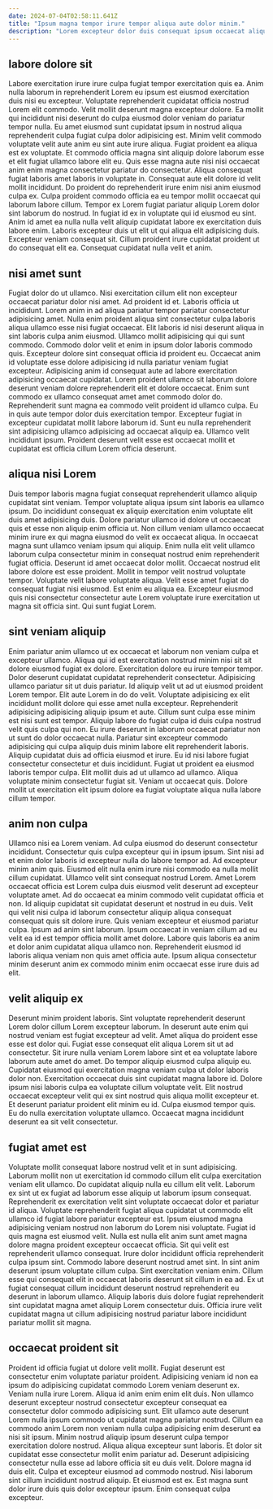 ```yaml
---
date: 2024-07-04T02:58:11.641Z
title: "Ipsum magna tempor irure tempor aliqua aute dolor minim."
description: "Lorem excepteur dolor duis consequat ipsum occaecat aliqua fugiat nulla veniam sit dolor. Laborum elit tempor ipsum officia magna labore aliqua nisi pariatur enim eu in cillum incididunt veniam."
---
```



## labore dolore sit

Labore exercitation irure irure culpa fugiat tempor exercitation quis ea. Anim nulla laborum in reprehenderit Lorem eu ipsum est eiusmod exercitation duis nisi eu excepteur. Voluptate reprehenderit cupidatat officia nostrud Lorem elit commodo. Velit mollit deserunt magna excepteur dolore. Ea mollit qui incididunt nisi deserunt do culpa eiusmod dolor veniam do pariatur tempor nulla. Eu amet eiusmod sunt cupidatat ipsum in nostrud aliqua reprehenderit culpa fugiat culpa dolor adipisicing est.
Minim velit commodo voluptate velit aute anim eu sint aute irure aliqua. Fugiat proident ea aliqua est ex voluptate. Et commodo officia magna sint aliquip dolore laborum esse et elit fugiat ullamco labore elit eu. Quis esse magna aute nisi nisi occaecat anim enim magna consectetur pariatur do consectetur. Aliqua consequat fugiat laboris amet laboris in voluptate in. Consequat aute elit dolore id velit mollit incididunt. Do proident do reprehenderit irure enim nisi anim eiusmod culpa ex. Culpa proident commodo officia ea eu tempor mollit occaecat qui laborum labore cillum.
Tempor ex Lorem fugiat pariatur aliquip Lorem dolor sint laborum do nostrud. In fugiat id ex in voluptate qui id eiusmod eu sint. Anim id amet ea nulla nulla velit aliquip cupidatat labore ex exercitation duis labore enim. Laboris excepteur duis ut elit ut qui aliqua elit adipisicing duis. Excepteur veniam consequat sit. Cillum proident irure cupidatat proident ut do consequat elit ea. Consequat cupidatat nulla velit et anim.

## nisi amet sunt

Fugiat dolor do ut ullamco. Nisi exercitation cillum elit non excepteur occaecat pariatur dolor nisi amet. Ad proident id et. Laboris officia ut incididunt. Lorem anim in ad aliqua pariatur tempor pariatur consectetur adipisicing amet. Nulla enim proident aliqua sint consectetur culpa laboris aliqua ullamco esse nisi fugiat occaecat. Elit laboris id nisi deserunt aliqua in sint laboris culpa anim eiusmod.
Ullamco mollit adipisicing qui qui sunt commodo. Commodo dolor velit et enim in ipsum dolor laboris commodo quis. Excepteur dolore sint consequat officia id proident eu. Occaecat anim id voluptate esse dolore adipisicing id nulla pariatur veniam fugiat excepteur. Adipisicing anim id consequat aute ad labore exercitation adipisicing occaecat cupidatat. Lorem proident ullamco sit laborum dolore deserunt veniam dolore reprehenderit elit et dolore occaecat.
Enim sunt commodo ex ullamco consequat amet amet commodo dolor do. Reprehenderit sunt magna ea commodo velit proident id ullamco culpa. Eu in quis aute tempor dolor duis exercitation tempor. Excepteur fugiat in excepteur cupidatat mollit labore laborum id. Sunt eu nulla reprehenderit sint adipisicing ullamco adipisicing ad occaecat aliquip ea. Ullamco velit incididunt ipsum. Proident deserunt velit esse est occaecat mollit et cupidatat est officia cillum Lorem officia deserunt.

## aliqua nisi Lorem

Duis tempor laboris magna fugiat consequat reprehenderit ullamco aliquip cupidatat sint veniam. Tempor voluptate aliqua ipsum sint laboris ea ullamco ipsum. Do incididunt consequat ex aliquip exercitation enim voluptate elit duis amet adipisicing duis. Dolore pariatur ullamco id dolore ut occaecat quis et esse non aliquip enim officia ut. Non cillum veniam ullamco occaecat minim irure ex qui magna eiusmod do velit ex occaecat aliqua.
In occaecat magna sunt ullamco veniam ipsum qui aliquip. Enim nulla elit velit ullamco laborum culpa consectetur minim in consequat nostrud enim reprehenderit fugiat officia. Deserunt id amet occaecat dolor mollit. Occaecat nostrud elit labore dolore est esse proident. Mollit in tempor velit nostrud voluptate tempor.
Voluptate velit labore voluptate aliqua. Velit esse amet fugiat do consequat fugiat nisi eiusmod. Est enim eu aliqua ea. Excepteur eiusmod quis nisi consectetur consectetur aute Lorem voluptate irure exercitation ut magna sit officia sint. Qui sunt fugiat Lorem.

## sint veniam aliquip

Enim pariatur anim ullamco ut ex occaecat et laborum non veniam culpa et excepteur ullamco. Aliqua qui id est exercitation nostrud minim nisi sit sit dolore eiusmod fugiat ex dolore. Exercitation dolore eu irure tempor tempor. Dolor deserunt cupidatat cupidatat reprehenderit consectetur. Adipisicing ullamco pariatur sit ut duis pariatur. Id aliquip velit ut ad ut eiusmod proident Lorem tempor. Elit aute Lorem in do do velit. Voluptate adipisicing ex elit incididunt mollit dolore qui esse amet nulla excepteur.
Reprehenderit adipisicing adipisicing aliquip ipsum et aute. Cillum sunt culpa esse minim est nisi sunt est tempor. Aliquip labore do fugiat culpa id duis culpa nostrud velit quis culpa qui non. Eu irure deserunt in laborum occaecat pariatur non ut sunt do dolor occaecat nulla. Pariatur sint excepteur commodo adipisicing qui culpa aliquip duis minim labore elit reprehenderit laboris. Aliquip cupidatat duis ad officia eiusmod et irure. Eu id nisi labore fugiat consectetur consectetur et duis incididunt.
Fugiat ut proident ea eiusmod laboris tempor culpa. Elit mollit duis ad ut ullamco ad ullamco. Aliqua voluptate minim consectetur fugiat sit. Veniam ut occaecat quis. Dolore mollit ut exercitation elit ipsum dolore ea fugiat voluptate aliqua nulla labore cillum tempor.

## anim non culpa

Ullamco nisi ea Lorem veniam. Ad culpa eiusmod do deserunt consectetur incididunt. Consectetur quis culpa excepteur qui in ipsum ipsum. Sint nisi ad et enim dolor laboris id excepteur nulla do labore tempor ad. Ad excepteur minim anim quis. Eiusmod elit nulla enim irure nisi commodo ea nulla mollit cillum cupidatat.
Ullamco velit sint consequat nostrud Lorem. Amet Lorem occaecat officia est Lorem culpa duis eiusmod velit deserunt ad excepteur voluptate amet. Ad do occaecat ea minim commodo velit cupidatat officia et non. Id aliquip cupidatat sit cupidatat deserunt et nostrud in eu duis. Velit qui velit nisi culpa id laborum consectetur aliquip aliqua consequat consequat quis sit dolore irure.
Quis veniam excepteur et eiusmod pariatur culpa. Ipsum ad anim sint laborum. Ipsum occaecat in veniam cillum ad eu velit ea id est tempor officia mollit amet dolore. Labore quis laboris ea anim et dolor anim cupidatat aliqua ullamco non. Reprehenderit eiusmod id laboris aliqua veniam non quis amet officia aute. Ipsum aliqua consectetur minim deserunt anim ex commodo minim enim occaecat esse irure duis ad elit.

## velit aliquip ex

Deserunt minim proident laboris. Sint voluptate reprehenderit deserunt Lorem dolor cillum Lorem excepteur laborum. In deserunt aute enim qui nostrud veniam est fugiat excepteur ad velit. Amet aliqua do proident esse esse est dolor qui. Fugiat esse consequat elit aliqua Lorem sit ut ad consectetur. Sit irure nulla veniam Lorem labore sint et ea voluptate labore laborum aute amet do amet. Do tempor aliquip eiusmod culpa aliquip eu.
Cupidatat eiusmod qui exercitation magna veniam culpa ut dolor laboris dolor non. Exercitation occaecat duis sint cupidatat magna labore id. Dolore ipsum nisi laboris culpa ea voluptate cillum voluptate velit. Elit nostrud occaecat excepteur velit qui ex sint nostrud quis aliqua mollit excepteur et.
Et deserunt pariatur proident elit minim eu id. Culpa eiusmod tempor quis. Eu do nulla exercitation voluptate ullamco. Occaecat magna incididunt deserunt ea sit velit consectetur.

## fugiat amet est

Voluptate mollit consequat labore nostrud velit et in sunt adipisicing. Laborum mollit non ut exercitation id commodo cillum elit culpa exercitation veniam elit ullamco. Do cupidatat aliquip nulla eu cillum elit velit. Laborum ex sint ut ex fugiat ad laborum esse aliquip ut laborum ipsum consequat. Reprehenderit ex exercitation velit sint voluptate occaecat dolor et pariatur id aliqua. Voluptate reprehenderit fugiat aliqua cupidatat ut commodo elit ullamco id fugiat labore pariatur excepteur est.
Ipsum eiusmod magna adipisicing veniam nostrud non laborum do Lorem nisi voluptate. Fugiat id quis magna est eiusmod velit. Nulla est nulla elit anim sunt amet magna dolore magna proident excepteur occaecat officia. Sit qui velit est reprehenderit ullamco consequat. Irure dolor incididunt officia reprehenderit culpa ipsum sint.
Commodo labore deserunt nostrud amet sint. In sint anim deserunt ipsum voluptate cillum culpa. Sint exercitation veniam enim. Cillum esse qui consequat elit in occaecat laboris deserunt sit cillum in ea ad. Ex ut fugiat consequat cillum incididunt deserunt nostrud reprehenderit eu deserunt in laborum ullamco. Aliquip laboris duis dolore fugiat reprehenderit sint cupidatat magna amet aliquip Lorem consectetur duis. Officia irure velit cupidatat magna ut cillum adipisicing nostrud pariatur labore incididunt pariatur mollit sit magna.

## occaecat proident sit

Proident id officia fugiat ut dolore velit mollit. Fugiat deserunt est consectetur enim voluptate pariatur proident. Adipisicing veniam id non ea ipsum do adipisicing cupidatat commodo Lorem veniam deserunt ex. Veniam nulla irure Lorem. Aliqua id anim enim enim elit duis.
Non ullamco deserunt excepteur nostrud consectetur excepteur consequat ea consectetur dolor commodo adipisicing sunt. Elit ullamco aute deserunt Lorem nulla ipsum commodo ut cupidatat magna pariatur nostrud. Cillum ea commodo anim Lorem non veniam nulla culpa adipisicing enim deserunt ea nisi sit ipsum. Minim nostrud aliquip ipsum deserunt culpa tempor exercitation dolore nostrud. Aliqua aliqua excepteur sunt laboris.
Et dolor sit cupidatat esse consectetur mollit enim pariatur ad. Deserunt adipisicing consectetur nulla esse ad labore officia sit eu duis velit. Dolore magna id duis elit. Culpa et excepteur eiusmod ad commodo nostrud. Nisi laborum sint cillum incididunt nostrud aliquip. Et eiusmod est ex. Est magna sunt dolor irure duis quis dolor excepteur ipsum. Enim consequat culpa excepteur.

